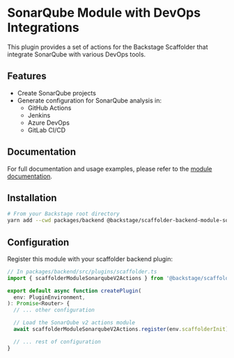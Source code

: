 # SonarQube Module with DevOps Integrations

This plugin provides a set of actions for the Backstage Scaffolder that integrate SonarQube with various DevOps tools.

## Features

- Create SonarQube projects
- Generate configuration for SonarQube analysis in:
  - GitHub Actions
  - Jenkins
  - Azure DevOps
  - GitLab CI/CD

## Documentation

For full documentation and usage examples, please refer to the [module documentation](../../README.md).

## Installation

```bash
# From your Backstage root directory
yarn add --cwd packages/backend @backstage/scaffolder-backend-module-sonarqube-v2
```

## Configuration

Register this module with your scaffolder backend plugin:

```typescript
// In packages/backend/src/plugins/scaffolder.ts
import { scaffolderModuleSonarqubeV2Actions } from '@backstage/scaffolder-backend-module-sonarqube-v2';

export default async function createPlugin(
  env: PluginEnvironment,
): Promise<Router> {
  // ... other configuration

  // Load the SonarQube v2 actions module
  await scaffolderModuleSonarqubeV2Actions.register(env.scaffolderInit);

  // ... rest of configuration
}
```
